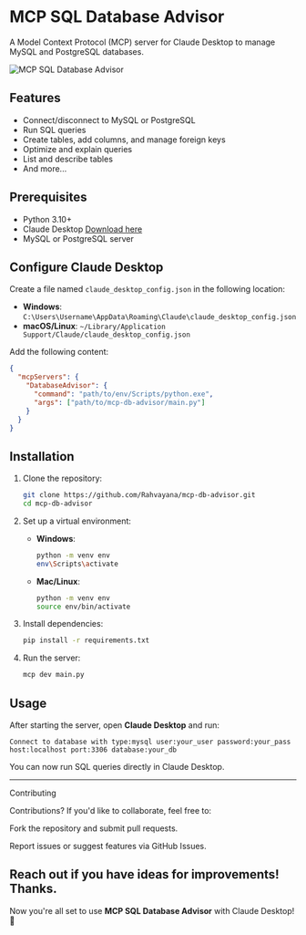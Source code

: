 # MCP SQL Database Advisor

A Model Context Protocol (MCP) server for Claude Desktop to manage MySQL and PostgreSQL databases.

![MCP SQL Database Advisor](https://github.com/user-attachments/assets/4e6acf98-328f-4f6d-aefd-4d8446ec0a43)


## Features
- Connect/disconnect to MySQL or PostgreSQL
- Run SQL queries
- Create tables, add columns, and manage foreign keys
- Optimize and explain queries
- List and describe tables
- And more...

## Prerequisites
- Python 3.10+
- Claude Desktop [Download here](https://claude.ai/download)
- MySQL or PostgreSQL server

## Configure Claude Desktop
Create a file named `claude_desktop_config.json` in the following location:

- **Windows**: `C:\Users\Username\AppData\Roaming\Claude\claude_desktop_config.json`
- **macOS/Linux**: `~/Library/Application Support/Claude/claude_desktop_config.json`

Add the following content:

```json
{
  "mcpServers": {
    "DatabaseAdvisor": {
      "command": "path/to/env/Scripts/python.exe",
      "args": ["path/to/mcp-db-advisor/main.py"]
    }
  }
}
```

## Installation
1. Clone the repository:
   ```bash
   git clone https://github.com/Rahvayana/mcp-db-advisor.git
   cd mcp-db-advisor
   ```

2. Set up a virtual environment:
   - **Windows**:
     ```bash
     python -m venv env
     env\Scripts\activate
     ```
   - **Mac/Linux**:
     ```bash
     python -m venv env
     source env/bin/activate
     ```

3. Install dependencies:
   ```bash
   pip install -r requirements.txt
   ```

4. Run the server:
   ```bash
   mcp dev main.py
   ```

## Usage
After starting the server, open **Claude Desktop** and run:

```
Connect to database with type:mysql user:your_user password:your_pass host:localhost port:3306 database:your_db
```

You can now run SQL queries directly in Claude Desktop.

---

Contributing

Contributions? If you'd like to collaborate, feel free to:

Fork the repository and submit pull requests.

Report issues or suggest features via GitHub Issues.

Reach out if you have ideas for improvements!
Thanks.
---
Now you're all set to use **MCP SQL Database Advisor** with Claude Desktop! 🚀

